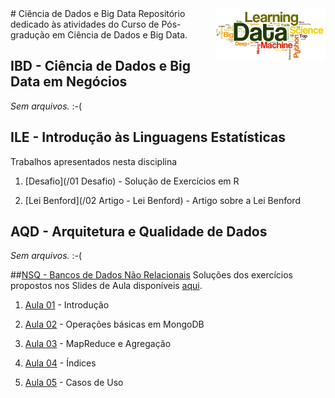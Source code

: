 <img src="/zImagens/data-science-word-cloud.jpg" align="right" width="35%" height="35%"/>
# Ciência de Dados e Big Data
Repositório dedicado às atividades do Curso de Pós-gradução em Ciência de Dados e Big Data.

## IBD - Ciência de Dados e Big Data em Negócios
_Sem arquivos._ :-(

## ILE - Introdução às Linguagens Estatísticas
Trabalhos apresentados nesta disciplina

1. [Desafio](/01 Desafio) - Solução de Exercícios em R

2. [Lei Benford](/02 Artigo - Lei Benford) - Artigo sobre a Lei Benford


## AQD - Arquitetura e Qualidade de Dados
_Sem arquivos._ :-(

##[NSQ - Bancos de Dados Não Relacionais](/NoSQL)
Soluções dos exercícios propostos nos Slides de Aula disponíveis [aqui](https://github.com/gcouti/nosql-class).

1. [Aula 01](/NoSQL/Aula01) - Introdução

2. [Aula 02](/NoSQL/Aula02) - Operações básicas em MongoDB

3. [Aula 03](/NoSQL/Aula03) - MapReduce e Agregação

4. [Aula 04](/NoSQL/Aula04) - Índices

5. [Aula 05](/NoSQL/Aula05) - Casos de Uso





